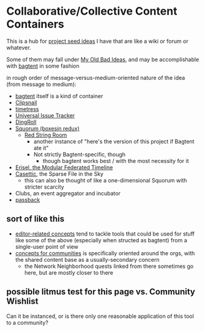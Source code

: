# Collaborative/Collective Content Containers

This is a hub for [project seed ideas](8509d6ba-3cdd-418a-82ea-94cc044b6aef.md) I have that are like a wiki or forum or whatever.

Some of them may fall under [My Old Bad Ideas](f3f3d6ba-6342-415a-9f3b-ab4f1d75a692.md), and may be accomplishable with [bagtent](ba00b8cb-9d05-4aef-bd50-0990f82dd723.md) in some fashion

in rough order of message-versus-medium-oriented nature of the idea (from message to medium):

- [bagtent](ba00b8cb-9d05-4aef-bd50-0990f82dd723.md) itself is a kind of container
- [Clipsnail](eadf9d72-7474-41c1-ae08-097e4daeec52.md)
- [timetress](0f7c0d76-21f0-4ad1-aed0-d81402293359.md)
- [Universal Issue Tracker](1305adb9-59a7-4179-a9fe-0ddedd802034.md)
- [DingRoll](859dcb46-898c-4650-acad-0ab788d004a2.md)
- [Squorum (boxesin redux)](80c01468-5a12-4496-90f0-64abad259156.md)
  - [Red String Room](c436ed3d-366e-43c1-9416-4e790bee79bc.md)
    - another instance of "here's the version of this project if Bagtent ate it"
    - Not strictly Bagtent-specific, though
      - though bagtent works best / with the most necessity for it
- [Erisel, the Modular Federated Timeline](a4698628-2fba-4d14-9f31-72b8e9688445.md)
- [Casettic](68bb497c-899f-45a5-8053-20d12a8b470b.md), the Sparse File in the Sky
  - this can also be thought of like a one-dimensional Squorum with stricter scarcity
- Clubs, an event aggregator and incubator
- [passback](f9cc032a-e72a-4243-884c-73a38fb0603a.md)

## sort of like this

- [editor-related concepts](52a91c72-061a-4d6f-8018-b3e86351c0d5.md) tend to tackle tools that could be used for stuff like some of the above (especially when structed as bagtent) from a single-user point of view
- [concepts for communities](cbf8b20c-fd72-4c42-a543-952e046c893b.md) is specifically oriented around the orgs, with the shared content base as a usually-secondary concern
  - the Network Neighborhood quests linked from there sometimes go here, but are mostly closer to there

## possible litmus test for this page vs. Community Wishlist

Can it be instanced, or is there only one reasonable application of this tool to a community?
